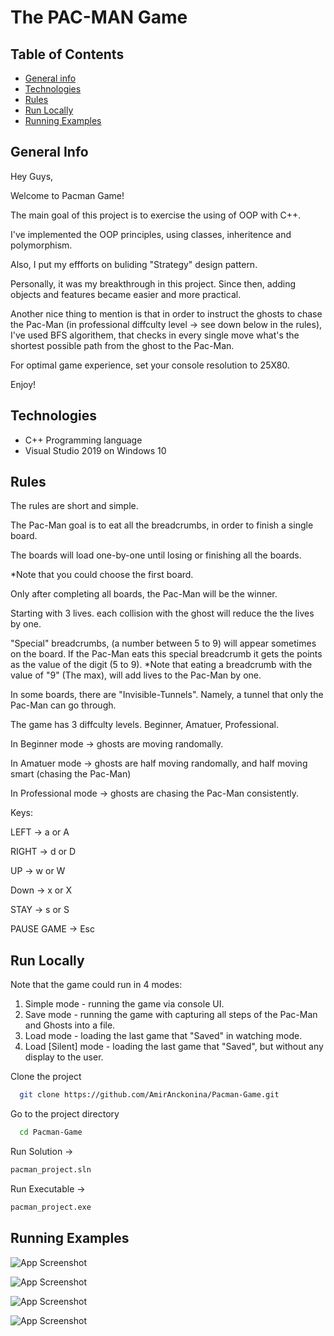 
# The PAC-MAN Game

## Table of Contents
* [General info](#general-info)
* [Technologies](#technologies)
* [Rules](#rules)
* [Run Locally](#run-locally)
* [Running Examples](#running-examples)

## General Info
Hey Guys,

Welcome to Pacman Game!

The main goal of this project is to exercise the using of OOP with C++.

I've implemented the OOP principles, using classes, inheritence and polymorphism.

Also, I put my effforts on buliding "Strategy" design pattern.

Personally, it was my breakthrough in this project. Since then, adding objects and features became easier and more practical.

Another nice thing to mention is that in order to instruct the ghosts to chase the Pac-Man (in professional diffculty level -> see down below in the rules), I've used BFS algorithem, that checks in every single move what's the shortest possible path from the ghost to the Pac-Man.

For optimal game experience, set your console resolution to 25X80.

Enjoy!

## Technologies
- C++ Programming language 
- Visual Studio 2019 on Windows 10

## Rules
The rules are short and simple.

The Pac-Man goal is to eat all the breadcrumbs, in order to finish a single board.

The boards will load one-by-one until losing or finishing all the boards.

*Note that you could choose the first board.

Only after completing all boards, the Pac-Man will be the winner.

Starting with 3 lives. each collision with the ghost will reduce the the lives by one.

"Special" breadcrumbs, (a number between 5 to 9) will appear sometimes on the board.
If the Pac-Man eats this special breadcrumb it gets the points as the value of the digit (5 to 9).
*Note that eating a breadcrumb with the value of "9" (The max), will add lives to the Pac-Man by one.

In some boards, there are "Invisible-Tunnels". Namely, a tunnel that only the Pac-Man can go through. 

The game has 3 diffculty levels. Beginner, Amatuer, Professional.

In Beginner mode -> ghosts are moving randomally.

In Amatuer mode -> ghosts are half moving randomally, and half moving smart (chasing the Pac-Man)

In Professional mode -> ghosts are chasing the Pac-Man consistently.

Keys:

LEFT -> a or A

RIGHT -> d or D

UP -> w or W

Down -> x or X

STAY -> s or S

PAUSE GAME -> Esc


## Run Locally

Note that the game could run in 4 modes: 

1. Simple mode - running the game via console UI.
2. Save mode - running the game with capturing all steps of the Pac-Man and Ghosts into a file.
3. Load mode - loading the last game that "Saved" in watching mode. 
4. Load [Silent] mode - loading the last game that "Saved", but without any display to the user.

Clone the project

```bash
  git clone https://github.com/AmirAnckonina/Pacman-Game.git
```

Go to the project directory

```bash
  cd Pacman-Game
```

Run Solution ->
```bash
pacman_project.sln
```

Run Executable ->
```bash
pacman_project.exe
```

## Running Examples


![App Screenshot](https://github.com/AmirAnckonina/Pacman-Game/blob/c832fa59aeedf8c0e997cbc2ab4afc989e73b8ab/Screenshots/Board.jpg)


![App Screenshot](https://github.com/AmirAnckonina/Pacman-Game/blob/c832fa59aeedf8c0e997cbc2ab4afc989e73b8ab/Screenshots/Board2.jpg)


![App Screenshot](https://github.com/AmirAnckonina/Pacman-Game/blob/c832fa59aeedf8c0e997cbc2ab4afc989e73b8ab/Screenshots/Board3.jpg)


![App Screenshot](https://github.com/AmirAnckonina/Pacman-Game/blob/c832fa59aeedf8c0e997cbc2ab4afc989e73b8ab/Screenshots/TinyBoard.jpg)
